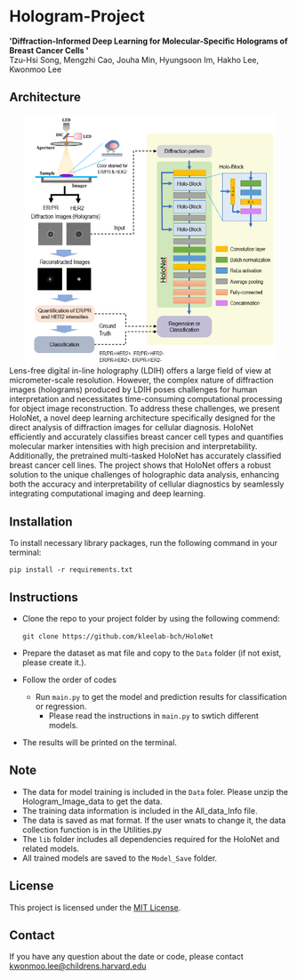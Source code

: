 # Hologram-Project
**'Diffraction-Informed Deep Learning for Molecular-Specific Holograms of Breast Cancer Cells '** \
Tzu-Hsi Song, Mengzhi Cao, Jouha Min, Hyungsoon Im, Hakho Lee, Kwonmoo Lee

## Architecture
<div align="center">
  <img src="/assets/Fig1.png" alt="Model Structure" width="450"/>
</div>
Lens-free digital in-line holography (LDIH) offers a large field of view at micrometer-scale resolution. However, the complex nature of diffraction images (holograms) produced by LDIH poses challenges for human interpretation and necessitates time-consuming computational processing for object image reconstruction. To address these challenges, we present HoloNet, a novel deep learning architecture specifically designed for the direct analysis of diffraction images for cellular diagnosis. HoloNet efficiently and accurately classifies breast cancer cell types and quantifies molecular marker intensities with high precision and interpretability. Additionally, the pretrained multi-tasked HoloNet has accurately classified breast cancer cell lines. The project shows that HoloNet offers a robust solution to the unique challenges of holographic data analysis, enhancing both the accuracy and interpretability of cellular diagnostics by seamlessly integrating computational imaging and deep learning.


## Installation
To install necessary library packages, run the following command in your terminal:
```
pip install -r requirements.txt
```

## Instructions
* Clone the repo to your project folder by using the following commend:

    ``git clone https://github.com/kleelab-bch/HoloNet``

* Prepare the dataset as mat file and copy to the ``Data`` folder (if not exist, please create it.). 
* Follow the order of codes
  * Run ``main.py`` to get the model and prediction results for classification or regression.
    * Please read the instructions in ``main.py`` to swtich different models. 
* The results will be printed on the terminal. 

## Note
- The data for model training is included in the ``Data`` foler. Please unzip the Hologram_Image_data to get the data.
- The training data information is included in the All_data_Info file. 
- The data is saved as mat format. If the user wnats to change it, the data collection function is in the Utilities.py
- The ``lib`` folder includes all dependencies required for the HoloNet and related models.
- All trained models are saved to the ``Model_Save`` folder.

## License
This project is licensed under the [MIT License](LICENSE).

## Contact
If you have any question about the date or code, please contact [kwonmoo.lee@childrens.harvard.edu](mailto:Kwonmoo.lee@childrens.harvard.edu)
